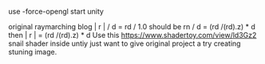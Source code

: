 use -force-opengl start unity

original raymarching blog 
| r | / d = rd / 1.0 should be rn / d = (rd /(rd).z) * d then | r | = (rd /(rd).z) * d
Use this https://www.shadertoy.com/view/ld3Gz2 snail shader inside untiy just want to give original project a try creating stuning image.
